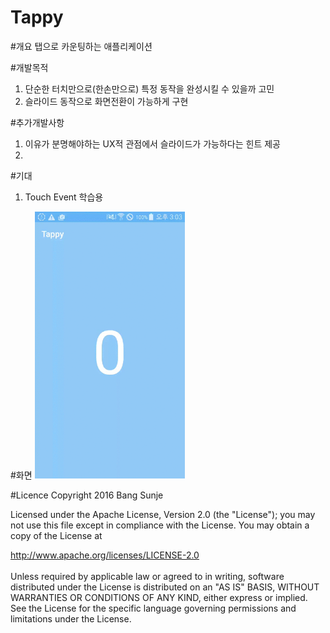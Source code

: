 # Tappy

#개요
탭으로 카운팅하는 애플리케이션

#개발목적
1. 단순한 터치만으로(한손만으로) 특정 동작을 완성시킬 수 있을까 고민
2. 슬라이드 동작으로 화면전환이 가능하게 구현

#추가개발사항
1. 이유가 분명해야하는 UX적 관점에서 슬라이드가 가능하다는 힌트 제공
2. 

#기대
1. Touch Event 학습용

#화면
<img src="./screenshots/animate.gif" width="240">

#Licence
Copyright 2016 Bang Sunje

Licensed under the Apache License, Version 2.0 (the "License"); you may not use this file except in compliance with the License. You may obtain a copy of the License at

   http://www.apache.org/licenses/LICENSE-2.0
</br>   
Unless required by applicable law or agreed to in writing, software distributed under the License is distributed on an "AS IS" BASIS, WITHOUT WARRANTIES OR CONDITIONS OF ANY KIND, either express or implied. See the License for the specific language governing permissions and limitations under the License.

